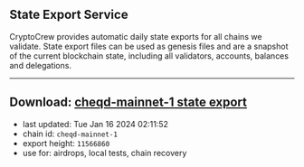 ## State Export Service
CryptoCrew provides automatic daily state exports for all chains we validate. State export files can be used as genesis files and are a snapshot of the current blockchain state, including all validators, accounts, balances and delegations.

---
**Download: [cheqd-mainnet-1 state export](https://dl.ccvalidators.com/SERVICE/cheqd/cheqd-mainnet-1_export_11566860.json)**
---

- last updated: Tue Jan 16 2024 02:11:52
- chain id: `cheqd-mainnet-1`
- export height: `11566860`
- use for: airdrops, local tests, chain recovery
